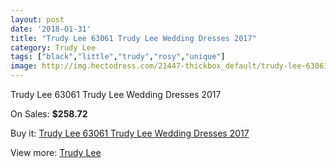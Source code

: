 ```yaml
---
layout: post
date: '2018-01-31'
title: "Trudy Lee 63061 Trudy Lee Wedding Dresses 2017"
category: Trudy Lee
tags: ["black","little","trudy","rosy","unique"]
image: http://img.hectodress.com/21447-thickbox_default/trudy-lee-63061-trudy-lee-wedding-dresses-2013.jpg
---
```

Trudy Lee 63061 Trudy Lee Wedding Dresses 2017

On Sales: **$258.72**
<a href="https://www.hectodress.com/trudy-lee/9962-trudy-lee-63061-trudy-lee-wedding-dresses-2013.html"><amp-img layout="responsive" width="600" height="600" src="//img.hectodress.com/21447-thickbox_default/trudy-lee-63061-trudy-lee-wedding-dresses-2013.jpg" alt="Trudy Lee 63061 Trudy Lee Wedding Dresses 2017 0" /></a>
<a href="https://www.hectodress.com/trudy-lee/9962-trudy-lee-63061-trudy-lee-wedding-dresses-2013.html"><amp-img layout="responsive" width="600" height="600" src="//img.hectodress.com/21449-thickbox_default/trudy-lee-63061-trudy-lee-wedding-dresses-2013.jpg" alt="Trudy Lee 63061 Trudy Lee Wedding Dresses 2017 1" /></a>
<a href="https://www.hectodress.com/trudy-lee/9962-trudy-lee-63061-trudy-lee-wedding-dresses-2013.html"><amp-img layout="responsive" width="600" height="600" src="//img.hectodress.com/21448-thickbox_default/trudy-lee-63061-trudy-lee-wedding-dresses-2013.jpg" alt="Trudy Lee 63061 Trudy Lee Wedding Dresses 2017 2" /></a>

Buy it: [Trudy Lee 63061 Trudy Lee Wedding Dresses 2017](https://www.hectodress.com/trudy-lee/9962-trudy-lee-63061-trudy-lee-wedding-dresses-2013.html "Trudy Lee 63061 Trudy Lee Wedding Dresses 2017")

View more: [Trudy Lee](https://www.hectodress.com/165-trudy-lee "Trudy Lee")